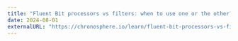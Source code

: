 ```yaml
---
title: "Fluent Bit processors vs filters: when to use one or the other?"
date: 2024-08-01
externalURL: "https://chronosphere.io/learn/fluent-bit-processors-vs-filters/"
---
```

